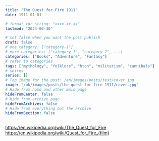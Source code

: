 ```yaml
---
title: "The Quest for Fire 1911"
date: 1911-01-01

# format for string: "xxxx-xx-xx"
lastmod: "2024-06-30"

# set false when you want the post publish
draft: false
# one category: ["category-1"]
# more categories: ["category-1", "category-2", ...]
categories: ["Books", "Adventure", "Fantasy"]
# refer to categories
tags: ["mythology", "folklore", "hton", "militarism", "cannibals"]
# seires
series: []
# Top image for the post: /en/images/posts/test/cover.jpg
image: "/uk/images/posts/the-quest-for-fire-1911/cover.jpg"
# Hide from home and other main page
hideFromCenter: false
# Hide from archive page
hideFromArchives: false
# Hide from everything but the archive
hideFromSection: false
---
```

https://en.wikipedia.org/wiki/The_Quest_for_Fire
https://en.wikipedia.org/wiki/Quest_for_Fire_(film)
<!--more-->